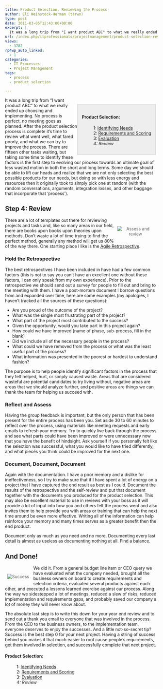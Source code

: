 ```yaml
---
title: Product Selection, Reviewing the Process
author: Eli Weinstock-Herman (tarwn)
type: post
date: 2011-03-05T12:43:00+00:00
excerpt: |
  It was a long trip from "I want product ABC" to what we really ended up choosing and implementing. No process is perfect, no meeting goes as planned. After the product selection process is complete it's time to review what went well, what fared poorly, and what we can try to improve the process. There are fifteen other tasks waiting, but taking some time to identify these factors is the first step to evolving our process towards an ultimate goal of less wasted motion in both the short and long terms.
url: /index.php/itprofessionals/projectmanagement/product-selection-reviewing-the-process/
views:
  - 3782
rp4wp_auto_linked:
  - 1
categories:
  - IT Processes
  - Project Management
tags:
  - process
  - product selection

---
```

<div style="background-color: #eeeeee; padding: 1em; margin: 1.5em .5em 0em 0em; border: 1px solid #CCCCCC; float: right">
  <h4>
    Product Selection:
  </h4>
  
  <ul style="margin-left: 1em; list-style-type: none; ">
    <li>
      1: <a href="/index.php/ITProfessionals/ITProcesses/product-selection-identifying-needs" title="Read the first entry">Identifying Needs</a>
    </li>
    <li>
      2: <a href="/index.php/ITProfessionals/ITProcesses/product-selection-requirements-and-scoring" title="Read the 2nd entry">Requirements and Scoring</a>
    </li>
    <li>
      3: <a href="/index.php/ITProfessionals/ITProcesses/product-selection-evaluation" title="Read the 3rd entry">Evaluation</a>
    </li>
    <li style="color: #666666; font-style: italic; font-weight: bold">
      4: Review
    </li>
  </ul>
</div>

It was a long trip from &#8220;I want product ABC&#8221; to what we really ended up choosing and implementing. No process is perfect, no meeting goes as planned. After the product selection process is complete it&#8217;s time to review what went well, what fared poorly, and what we can try to improve the process. There are fifteen other tasks waiting, but taking some time to identify these factors is the first step to evolving our process towards an ultimate goal of less wasted motion in both the short and long terms. Some day we should be able to lift our heads and realize that we are not only selecting the best possible products for our needs, but doing so with less energy and resources then it originally took to simply pick one at random (with the random conversations, arguments, integration losses, and other baggage that incorporate that &#8216;process&#8217;).

## Step 4: Review 

<div style="margin: 1.5em .5em .5em 0; padding: .5em; color: #666666; text-align: center; float: right;">
  <img src="http://www.tiernok.com/LTDBlog/ThinkingGuy.jpg" title="Assess and review" style="max-width: 120px" />
</div>

There are a lot of templates out there for reviewing projects and tasks and, like so many areas in our field, there are books upon books upon theories upon methods. Don&#8217;t waste a lot of time trying to find the perfect method, generally any method will get us 80% of the way there. One starting place I like is the [Agile Retrospective][1].

### Hold the Retrospective

The best retrospectives I have been included in have had a few common factors (this is not to say you can&#8217;t have an excellent one without these factors, I can only speak from my own experience). Prior to the retrospective we should send out a survey for people to fill out and bring to the meeting with them. I have a post-mortem document I borrow questions from and expanded over time, here are some examples (my apologies, I haven&#8217;t tracked all the sources of these questions):

  * Are you proud of the outcome of the project?
  * What was the single most frustrating part of the project?
  * What part of the project most contributed to the success?
  * Given the opportunity, would you take part in this project again?
  * How could we have improved [name of phase, sub-process, fill in the blank]
  * Did we include all of the necessary people in the process?
  * What could we have removed from the process or what was the least useful part of the process?
  * What information was presented in the poorest or hardest to understand fashion?

The purpose is to help people identify significant factors in the process that they felt helped, hurt, or simply caused waste. Areas that are considered wasteful are potential candidates to try living without, negative areas are areas that we should analyze further, and positive areas are things we can thank the team for helping us succeed with.

### Reflect and Assess

Having the group feedback is important, but the only person that has been present for the entire process has been you. Set aside 30 to 60 minutes to reflect over the process, using materials like meeting requests and early emails to refresh your memory. Try to quickly live back through the process and see what parts could have been improved or were unnecessary now that you have the benefit of hindsight. Ask yourself if you personally felt like the selection was successful, what you would like to have tried differently, and what pieces you think could be improved for the next one.

### Document, Document, Document

Again with the documentation. I have a poor memory and a dislike for ineffectiveness, so I try to make sure that if I have spent a lot of energy on a project that I have captured the end result as best as I could. Document the results of the retrospective and the self-review and put that document together with the documents you produced for the product selection. This may also be excellent material to use in reviews with your boss as it will provide a lot of input into how you and others felt the process went and also invites them to help provide you with areas or training that can help the next time around be even more effective. Writing all of the information can help reinforce your memory and many times serves as a greater benefit then the end product.

Document only as much as you need and no more. Documenting every last detail is almost as useless as documenting nothing at all. Find a balance.

## And Done! 

<div style="margin: 1.5em .5em .5em 0; padding: .5em; color: #666666; text-align: center; float: left;">
  <img src="http://www.tiernok.com/LTDBlog/success.jpg" title="Success" style="max-width: 120px" />
</div>

We did it. From a general budget line item or CEO query we have evaluated what the company needed, brought all the business owners on board to create requirements and selection criteria, evaluated several products against each other, and executed a lessons learned exercise against our process. Along the way we sidestepped a lot of meetings, reduced a slew of risks, reduced implementation and requirements gaps, and probably saved our company a lot of money they will never know about. 

The absolute last step is to write this down for your year end review and to send out a thank you email to everyone that was involved in the process. From the CEO to the business owners, to the implementation team, everyone deserves to enjoy the successes. And a little not-so-secret tip? Success is the best step 0 for your next project. Having a string of success behind you makes it that much easier to root cause people&#8217;s requirements, get them involved in selection, and successfully complete that next project.

#### Product Selection:

<ul style="margin-left: 1em; list-style-type: none; ">
  <li>
    1: <a href="/index.php/ITProfessionals/ITProcesses/product-selection-identifying-needs" title="Read the first entry">Identifying Needs</a>
  </li>
  <li>
    2: <a href="/index.php/ITProfessionals/ITProcesses/product-selection-requirements-and-scoring" title="Read the 2nd entry">Requirements and Scoring</a>
  </li>
  <li>
    3: <a href="/index.php/ITProfessionals/ITProcesses/product-selection-evaluation" title="Read the 3rd entry">Evaluation</a>
  </li>
  <li style="color: #666666; font-style: italic; font-weight: bold">
    4: Review
  </li>
</ul>

 [1]: http://www.infoq.com/news/2009/09/key-elements-agile-retrospective "Agile Retrospectives on InfoQ"